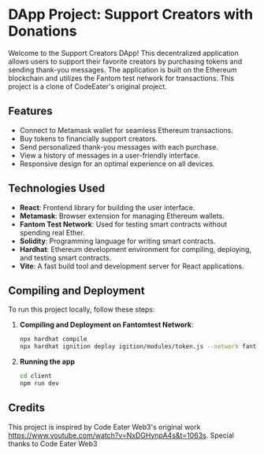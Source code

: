 # DApp Project: Support Creators with Donations

Welcome to the Support Creators DApp! This decentralized application allows users to support their favorite creators by purchasing tokens and sending thank-you messages. The application is built on the Ethereum blockchain and utilizes the Fantom test network for transactions. This project is a clone of CodeEater's original project.

## Features
- Connect to Metamask wallet for seamless Ethereum transactions.
- Buy tokens to financially support creators.
- Send personalized thank-you messages with each purchase.
- View a history of messages in a user-friendly interface.
- Responsive design for an optimal experience on all devices.

## Technologies Used
- **React**: Frontend library for building the user interface.
- **Metamask**: Browser extension for managing Ethereum wallets.
- **Fantom Test Network**: Used for testing smart contracts without spending real Ether.
- **Solidity**: Programming language for writing smart contracts.
- **Hardhat**: Ethereum development environment for compiling, deploying, and testing smart contracts.
- **Vite**: A fast build tool and development server for React applications.

## Compiling and Deployment
To run this project locally, follow these steps:

1. **Compiling and Deployment on Fantomtest Network**:
   ```bash
   npx hardhat compile
   npx hardhat ignition deploy igition/modules/token.js --network fantomtest
   ```

2. **Running the app**
   ```bash
   cd client
   npm run dev
   ```


## Credits
This project is inspired by Code Eater Web3's original work https://www.youtube.com/watch?v=NxDGHynpA4s&t=1063s. Special thanks to Code Eater Web3
